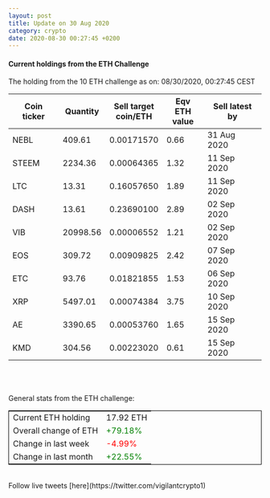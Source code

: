 ```yaml
---
layout: post
title: Update on 30 Aug 2020
category: crypto
date: 2020-08-30 00:27:45 +0200
---
```

<!-- Global site tag (gtag.js) - Google Analytics -->
<script async src="https://www.googletagmanager.com/gtag/js?id=UA-103831149-5"></script>
<script>
  window.dataLayer = window.dataLayer || [];
  function gtag(){dataLayer.push(arguments);}
  gtag('js', new Date());

  gtag('config', 'UA-103831149-5');
</script>


#### Current holdings from the ETH Challenge

The holding from the 10 ETH challenge as on: 08/30/2020, 00:27:45 CEST

|Coin ticker|Quantity|Sell target<br>coin/ETH|Eqv ETH<br>value|Sell latest by|
|-----------|--------|-----------|-----------|--------------|
NEBL|409.61|  0.00171570|0.66|31 Aug 2020|
STEEM|2234.36|  0.00064365|1.32|11 Sep 2020|
LTC|13.31|  0.16057650|1.89|11 Sep 2020|
DASH|13.61|  0.23690100|2.89|02 Sep 2020|
VIB|20998.56|  0.00006552|1.21|02 Sep 2020|
EOS|309.72|  0.00909825|2.42|07 Sep 2020|
ETC|93.76|  0.01821855|1.53|06 Sep 2020|
XRP|5497.01|  0.00074384|3.75|10 Sep 2020|
AE|3390.65|  0.00053760|1.65|15 Sep 2020|
KMD|304.56|  0.00223020|0.61|15 Sep 2020|

<br>
<br>
<br>
General stats from the ETH challenge:

<table style="border:1px solid black;margin-left:auto;margin-right:auto;">
	<tbody>
	<tr>
		<td>Current ETH holding</td>
		<td>     17.92 ETH</td>
	</tr>
	<tr>
		<td>Overall change of ETH</td>
		<td><font color="green">+79.18%</font></td>
	</tr>
	<tr>
		<td>Change in last week</td>
		<td><font color="red">-4.99%</font></td>
	</tr>
	<tr>
		<td>Change in last month</td>
		<td><font color="green">+22.55%</font></td>
	</tr>
	</tbody>
</table>

<br>
Follow live tweets [here](https://twitter.com/vigilantcrypto1)
<br>
<br>
